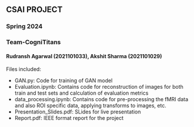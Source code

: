 ## CSAI PROJECT
### Spring 2024
### Team-CogniTitans
#### Rudransh Agarwal (2021101033), Akshit Sharma (2021101029)

Files included:
- GAN.py: Code for training of GAN model
- Evaluation.ipynb: Contains code for reconstruction of images for both train and test sets and calculation of evaluation metrics
- data_processing.ipynb: Contains code for pre-processing the fMRI data and also ROI specific data, applying transforms to images, etc.
- Presentation_Slides.pdf: SLides for live presentation
- Report.pdf: IEEE format report for the project